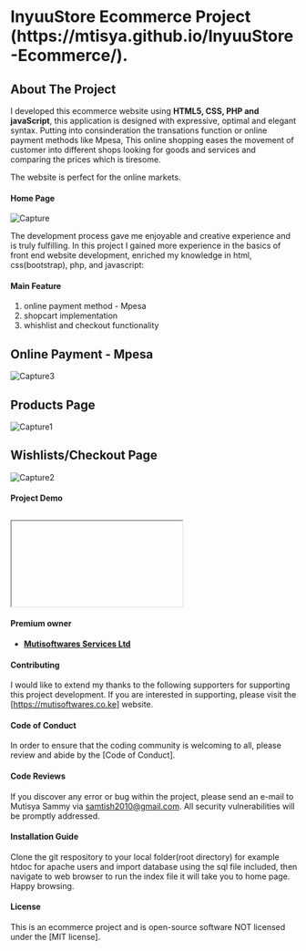 <h1>InyuuStore Ecommerce Project (https://mtisya.github.io/InyuuStore-Ecommerce/).</h1>

<h2>About The Project</h2>

<p>I developed this ecommerce website using <b>HTML5, CSS, PHP and javaScript</b>, this application is designed  with expressive, optimal and  elegant syntax. Putting into consinderation the transations function or online payment methods like Mpesa, This online shopping eases the  movement of customer into different shops looking for goods and services and comparing the prices which is tiresome.</p> <p>The website is perfect for the online markets. </p>

<h4>Home Page</h4>


![Capture](https://user-images.githubusercontent.com/8428844/231093388-46dbcb56-2dd4-4154-bff3-6c050d7e30ee.PNG)

<p> The development process gave me enjoyable and creative experience and is truly fulfilling. In this project I gained more experience in the basics of front end website development, enriched my knowledge in html, css(bootstrap), php, and javascript:</p>

<h4>Main Feature</h4> 

1. online payment method - Mpesa
2. shopcart implementation
3. whishlist and checkout functionality

## Online Payment - Mpesa

![Capture3](https://user-images.githubusercontent.com/8428844/231093710-5b273430-2d5d-4e5c-9040-83d2315c7910.PNG)

## Products Page

![Capture1](https://user-images.githubusercontent.com/8428844/231093546-398479d1-fc44-4d29-8589-cfb7e3ec0fa8.PNG)

## Wishlists/Checkout Page

![Capture2](https://user-images.githubusercontent.com/8428844/231093626-82cf3ba5-fd10-425e-9aca-d220c28b1824.PNG)


<h4>Project Demo</h4>

## <iframe><video src="image/video/instoredemo.vlc"></video></iframe>

<h4>Premium owner</h4> 

- **[Mutisoftwares Services Ltd](https://MutiSoftwwares.co.ke/)**

<h4>Contributing</h4>

I would like to extend my thanks to the following supporters for supporting this project development. If you are interested in supporting, please visit the [https://mutisoftwares.co.ke] website.

<h4>Code of Conduct</h4>

In order to ensure that the coding community is welcoming to all, please review and abide by the [Code of Conduct].

<h4>Code Reviews</h4>

If you discover any error or bug within the project, please send an e-mail to Mutisya Sammy via [samtish2010@gmail.com](sammy@mutisoftwares.co.ke). All security vulnerabilities will be promptly addressed.

<h4>Installation Guide</h4>
 
Clone the git respository to your local folder(root directory) for example htdoc for apache users and import database using the sql file included, then navigate to web browser to run the index file it will take you to home page. Happy browsing.

<h4>License</h4>

This is an ecommerce project and is open-source software NOT licensed under the [MIT license].
